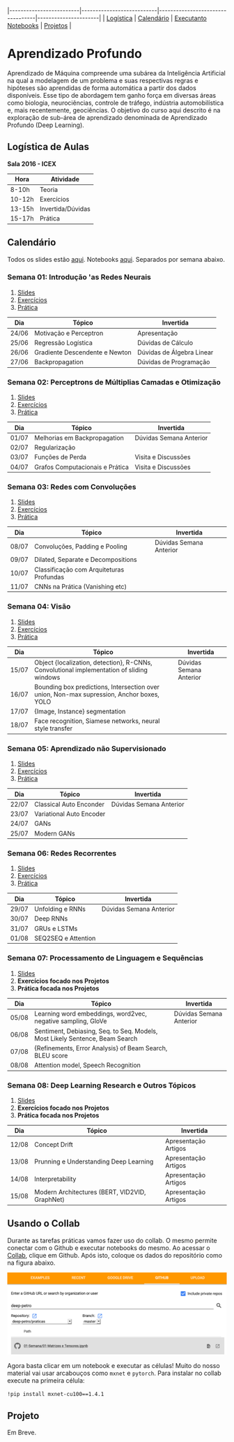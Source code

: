 |-------------------------|---------------------------|----------------------------------|----------------------|
| [Logística](#logistica) | [Calendário](#calendario) |  [Executanto Notebooks](#collab) | [Projetos](#projeto) |

# Aprendizado Profundo

Aprendizado  de  Máquina  compreende  uma  subárea  da  Inteligência  Artificial  na qual  a  modelagem  de  um  problema  e  suas  respectivas regras  e  hipóteses são aprendidas  de  forma  automática  a  partir  dos  dados  disponíveis.  Esse  tipo  de abordagem  tem  ganho  força  em  diversas  áreas  como  biologia,  neurociências, controle  de  tráfego,  indústria  automobilística  e,  mais  recentemente,  geociências. O objetivo do curso aqui descrito é na exploração de sub-área de aprendizado denominada de Aprendizado Profundo (Deep Learning).

<a name="logistica"/>

## Logística de Aulas 

**Sala 2016 - ICEX**

|  Hora  |  Atividade        |
|--------|-------------------|
| 8-10h  | Teoria            |
| 10-12h | Exercícios        |
| 13-15h | Invertida/Dúvidas |
| 15-17h | Prática           |

<a name="calendario"/>

## Calendário 

Todos os slides estão [aqui](https://drive.google.com/open?id=1QWiiflLa-HnyUAfa4AZZhMIijQtJg_TV). Notebooks [aqui](https://github.com/deep-petro/praticas). Separados por semana abaixo.

### Semana 01: Introdução 'as Redes Neurais

1. [Slides](https://drive.google.com/open?id=1csk3g_a_0k-SkDc2-EGiJBRfPpgXIQaS)
1. [Exercícios](https://drive.google.com/drive/folders/1xt1TsHtVP6E7tn4n_VjOkTIytRaCnpqv)
1. [Prática](https://github.com/deep-petro/praticas/tree/master/01-Semana)

|  Dia   |  Tópico                              | Invertida                 |
|--------|--------------------------------------|---------------------------|
| 24/06  | Motivação e Perceptron               | Apresentação              |
| 25/06  | Regressão Logística                  | Dúvidas de Cálculo        |
| 26/06  | Gradiente Descendente e Newton       | Dúvidas de Álgebra Linear |
| 27/06  | Backpropagation                      | Dúvidas de Programação    |

### Semana 02: Perceptrons de Múltiplias Camadas e Otimização

1. [Slides](https://drive.google.com/open?id=1gTc_K88wXykryTZ-ljCnOd6pd07FV272)
1. [Exercícios](https://drive.google.com/drive/folders/1JkdTpH4bCB6zoRF7-9P7e9sUg3KzUa_9)
1. [Prática](https://github.com/deep-petro/praticas/tree/master/02-Semana)

|  Dia   |  Tópico                              | Invertida                 |
|--------|--------------------------------------|---------------------------|
| 01/07  | Melhorias em Backpropagation         | Dúvidas Semana Anterior   |
| 02/07  | Regularização                        |                           |
| 03/07  | Funções de Perda                     | Visita e Discussões       |
| 04/07  | Grafos Computacionais e Prática      | Visita e Discussões       |

### Semana 03: Redes com Convoluções

1. [Slides](https://drive.google.com/open?id=1VZM24T5sxsfOdtBoCdFv_K5mL85ZLtKb)
1. [Exercícios](https://drive.google.com/drive/folders/1YtcvnoJ2VkQRQK30A2mnQA7FS8sWK7AU)
1. [Prática](https://github.com/deep-petro/praticas/tree/master/03-Semana)

|  Dia   |  Tópico                                   | Invertida                 |
|--------|-------------------------------------------|---------------------------|
| 08/07  | Convoluções, Padding e Pooling            | Dúvidas Semana Anterior   |
| 09/07  | Dilated, Separate e Decompositions        |                           |
| 10/07  | Classificação com Arquiteturas Profundas  |                           |
| 11/07  | CNNs na Prática (Vanishing etc)           |                           |

### Semana 04: Visão

1. [Slides](https://drive.google.com/open?id=1d-4Sct7RdcQ8j995woj9ie3bNyOxQehj)
1. [Exercícios](https://drive.google.com/drive/folders/1YEx4F7MjguNnl0gat-X4_3wLDISiXbZJ)
1. [Prática](https://github.com/deep-petro/praticas/tree/master/04-Semana)

|  Dia   |  Tópico                                                                                     | Invertida                 |
|--------|---------------------------------------------------------------------------------------------|---------------------------|
| 15/07  | Object {localization, detection}, R-CNNs, Convolutional implementation of sliding windows   | Dúvidas Semana Anterior   |
| 16/07  | Bounding box predictions, Intersection over union, Non-max supression, Anchor boxes, YOLO   |                           |
| 17/07  | {Image, Instance} segmentation                                                              |                           |
| 18/07  | Face recognition, Siamese networks, neural style transfer                                   |                           |

### Semana 05: Aprendizado não Supervisionado

1. [Slides](https://drive.google.com/open?id=1SMOo-ps-otlNT1kIQOP6OGDCYq6HAZE4)
1. [Exercícios](https://drive.google.com/drive/folders/1iDJn_2WNe9fbOhg4C3LAoj6SthYRBc8E)
1. [Prática](https://github.com/deep-petro/praticas/tree/master/05-Semana)

|  Dia   |  Tópico                   | Invertida                 |
|--------|---------------------------|---------------------------|
| 22/07  | Classical Auto Enconder   | Dúvidas Semana Anterior   |
| 23/07  | Variational Auto Encoder  |                           |
| 24/07  | GANs                      |                           |
| 25/07  | Modern GANs               |                           |

### Semana 06: Redes Recorrentes

1. [Slides](https://drive.google.com/open?id=11TsOfVLVkxD_Kb0EcqtOBequl05L-0T3)
1. [Exercícios](https://drive.google.com/drive/folders/1oV_cVC49oyXL3iUONAm9QFPOlTZir7LC)
1. [Prática](https://github.com/deep-petro/praticas/tree/master/06-Semana)

|  Dia   |  Tópico                   | Invertida                 |
|--------|---------------------------|---------------------------|
| 29/07  | Unfolding e RNNs          | Dúvidas Semana Anterior   |
| 30/07  | Deep RNNs                 |                           |
| 31/07  | GRUs e LSTMs              |                           |
| 01/08  | SEQ2SEQ e Attention       |                           |

### Semana 07: Processamento de Linguagem e Sequências

1. [Slides](https://drive.google.com/open?id=1QWiiflLa-HnyUAfa4AZZhMIijQtJg_TV)
1. **Exercícios focado nos Projetos**
1. **Prática focada nos Projetos**

|  Dia   |  Tópico                                                                       | Invertida                 |
|--------|-------------------------------------------------------------------------------|---------------------------|
| 05/08  | Learning word embeddings, word2vec, negative sampling, GloVe                  | Dúvidas Semana Anterior   |
| 06/08  | Sentiment, Debiasing, Seq. to Seq. Models, Most Likely Sentence, Beam Search  |                           |
| 07/08  | {Refinements, Error Analysis} of Beam Search, BLEU score                      |                           |
| 08/08  | Attention model, Speech Recognition                                           |                           |

### Semana 08: Deep Learning Research e Outros Tópicos

1. [Slides](https://drive.google.com/open?id=1PUdOQLQ69YgO1lFyAqo-eRIa-LjEU6jr)
1. **Exercícios focado nos Projetos**
1. **Prática focada nos Projetos**

|  Dia   |  Tópico                                        | Invertida                 |
|--------|------------------------------------------------|---------------------------|
| 12/08  | Concept Drift                                  | Apresentação Artigos      |
| 13/08  | Prunning e Understanding Deep Learning         | Apresentação Artigos      |
| 14/08  | Interpretability                               | Apresentação Artigos      |
| 15/08  | Modern Architectures (BERT, VID2VID, GraphNet) | Apresentação Artigos      |

<a name="collab"/>

## Usando o Collab 

Durante as tarefas práticas vamos fazer uso do collab. O mesmo permite conectar com o Github
e executar notebooks do mesmo. Ao acessar o [Collab](https://colab.research.google.com/notebooks/welcome.ipynb#recent=true),
clique em Github. Após isto, coloque os dados do repositório como na figura abaixo.

![](f.png)

Agora basta clicar em um notebook e executar as células! Muito do nosso material vai usar arcabouços como `mxnet`
e `pytorch`. Para instalar no collab execute na primeira célula:

```
!pip install mxnet-cu100==1.4.1
```

<a name="projeto"/>

## Projeto 

Em Breve.
